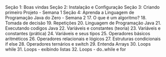 Seção 1: Boas vindas
Seção 2: Instalação e Configuração
Seção 3: Criando primeiro Projeto - Semana 1
Seção 4: Aprenda a Linguagem de Programação Java do Zero - Semana 2
  17. O que é um algoritmo?
  18. Tomada de decisão 
  19. Repetições
  20. Linguagem de Programação Java
  21. Executando codigos Java
  22. Variáveis e constantes (teoria)
  23. Variáveis e constantes (prática)
  24. Variáveis e seus tipos
  25. Operadores básicos aritméticos
  26. Operadores relacionais e lógicos
  27. Estruturas condicionais if else
  28. Operadores ternários e switch
  29. Entenda Arrays
  30. Loops while
  31. Loops - exibindo listas
  32. Loops - do..while e for
